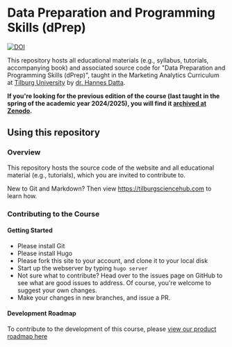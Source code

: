 # Data Preparation and Programming Skills (dPrep)

[![DOI](https://zenodo.org/badge/292224306.svg)](https://zenodo.org/badge/latestdoi/292224306)

This repository hosts all educational materials (e.g., syllabus, tutorials, accompanying book) and associated source code for "Data Preparation and Programming Skills (dPrep)", taught in the Marketing Analytics Curriculum at [Tilburg University](https://tilburguniversity.edu) by [dr. Hannes Datta](https://hannesdatta.com).

**If you're looking for the previous edition of the course (last taught in the spring of the academic year 2024/2025), you will find it [archived at Zenodo](https://doi.org/10.5281/zenodo.16925070).**

## Using this repository

### Overview

This repository hosts the source code of the website and all educational material (e.g., tutorials), which you are invited to contribute to.

New to Git and Markdown? Then view https://tilburgsciencehub.com to learn how.

### Contributing to the Course

#### Getting Started

- Please install Git
- Please install Hugo
- Please fork this site to your account, and clone it to your local disk
- Start up the webserver by typing `hugo server`
- Not sure what to contribute? Head over to the issues page on GitHub to see what are good issues to address. Of course, you're welcome to suggest your own changes.
- Make your changes in new branches, and issue a PR.

#### Development Roadmap

To contribute to the development of this course, please [view our product roadmap here](https://github.com/hannesdatta/course-dprep/milestones?direction=asc&sort=title&state=open)
